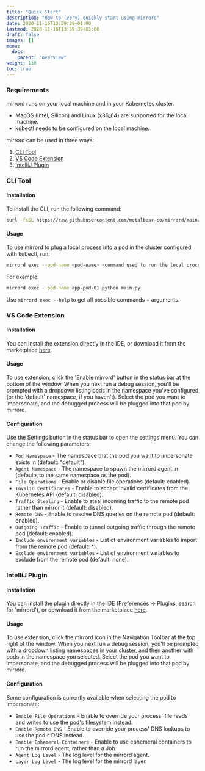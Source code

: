 ```yaml
---
title: "Quick Start"
description: "How to (very) quickly start using mirrord"
date: 2020-11-16T13:59:39+01:00
lastmod: 2020-11-16T13:59:39+01:00
draft: false
images: []
menu:
  docs:
    parent: "overview"
weight: 110
toc: true
---
```


### Requirements
mirrord runs on your local machine and in your Kubernetes cluster.
- MacOS (Intel, Silicon) and Linux (x86_64) are supported for the local machine.
- kubectl needs to be configured on the local machine.


mirrord can be used in three ways:
1. [CLI Tool](#cli-tool)
2. [VS Code Extension](#vs-code-extension)
3. [IntelliJ Plugin](#intellij-plugin)


### CLI Tool
#### Installation

To install the CLI, run the following command:

```bash
curl -fsSL https://raw.githubusercontent.com/metalbear-co/mirrord/main/scripts/install.sh | bash
```

#### Usage

To use mirrord to plug a local process into a pod in the cluster configured with kubectl, run:
```bash
mirrord exec --pod-name <pod-name> <command used to run the local process>`
```
For example:
```bash
mirrord exec --pod-name app-pod-01 python main.py
```

Use `mirrord exec --help` to get all possible commands + arguments.


### VS Code Extension
#### Installation
You can install the extension directly in the IDE, or download it from the marketplace [here](https://marketplace.visualstudio.com/items?itemName=MetalBear.mirrord).

#### Usage
To use extension, click the 'Enable mirrord' button in the status bar at the bottom of the window. When you next run a debug session, you'll be prompted with a dropdown listing pods in the namespace you've configured (or the 'default' namespace, if you haven't). Select the pod you want to impersonate, and the debugged process will be plugged into that pod by mirrord.

#### Configuration
Use the Settings button in the status bar to open the settings menu. You can change the following parameters:
- `Pod Namespace` - The namespace that the pod you want to impersonate exists in (default: "default").
- `Agent Namespace` - The namespace to spawn the mirrord agent in (defaults to the same namespace as the pod).
- `File Operations` - Enable or disable file operations (default: enabled).
- `Invalid Certificates` - Enable to accept invalid certificates from the Kubernetes API (default: disabled).
- `Traffic Stealing` - Enable to steal incoming traffic to the remote pod rather than mirror it (default: disabled).
- `Remote DNS` - Enable to resolve DNS queries on the remote pod (default: enabled).
- `Outgoing Traffic` - Enable to tunnel outgoing traffic through the remote pod (default: enabled).
- `Include environment variables` - List of environment variables to import from the remote pod (default: *).
- `Exclude environment variables` - List of environment variables to exclude from the remote pod (default: none).

### IntelliJ Plugin
#### Installation
You can install the plugin directly in the IDE (Preferences -> Plugins, search for 'mirrord'), or download it from the marketplace [here](https://plugins.jetbrains.com/plugin/19772-mirrord).

#### Usage
To use extension, click the mirrord icon in the Navigation Toolbar at the top right of the window. When you next run a debug session, you'll be prompted with a dropdown listing namespaces in your cluster, and then another with pods in the namespace you selected. Select the pod you want to impersonate, and the debugged process will be plugged into that pod by mirrord.

#### Configuration
Some configuration is currently available when selecting the pod to impersonate:
- `Enable File Operations` - Enable to override your process' file reads and writes to use the pod's filesystem instead.
- `Enable Remote DNS` - Enable to override your process' DNS lookups to use the pod's DNS instead.
- `Enable Ephemeral Containers` - Enable to use ephemeral containers to run the mirrord agent, rather than a Job.
- `Agent Log Level` - The log level for the mirrord agent.
- `Layer Log Level` - The log level for the mirrord layer.